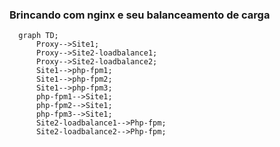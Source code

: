### Brincando com nginx e seu balanceamento de carga

```mermaid
  graph TD;
      Proxy-->Site1;
      Proxy-->Site2-loadbalance1;
      Proxy-->Site2-loadbalance2;
      Site1-->php-fpm1;
      Site1-->php-fpm2;
      Site1-->php-fpm3;
      php-fpm1-->Site1;
      php-fpm2-->Site1;
      php-fpm3-->Site1;
      Site2-loadbalance1-->Php-fpm;
      Site2-loadbalance2-->Php-fpm;
```
